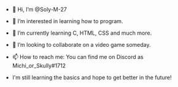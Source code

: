 - 👋 Hi, I’m @Soly-M-27
- 👀 I’m interested in learning how to program.
- 🌱 I’m currently learning C, HTML, CSS and much more.
- 💞️ I’m looking to collaborate on a video game someday.
- 📫 How to reach me: You can find me on Discord as Michi_or_Skully#1712

- I'm still learning the basics and hope to get better in the future!

<!---
Soly-M-27/Soly-M-27 is a ✨ special ✨ repository because its `README.md` (this file) appears on your GitHub profile.
You can click the Preview link to take a look at your changes.
--->
